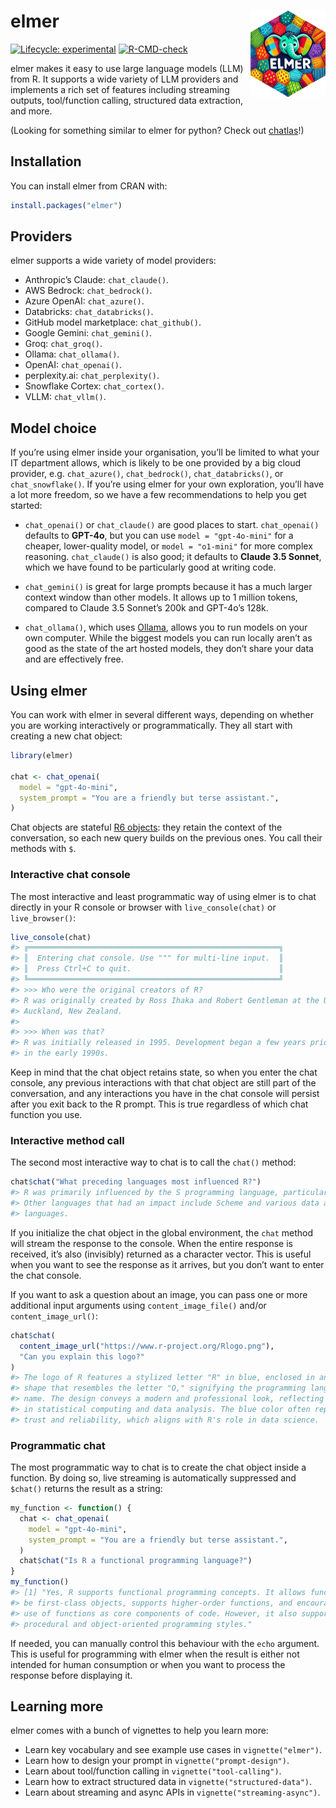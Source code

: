 
<!-- README.md is generated from README.Rmd. Please edit that file -->

# elmer <a href="https://elmer.tidyverse.org"><img src="man/figures/logo.png" align="right" height="138" alt="elmer website" /></a>

<!-- badges: start -->

[![Lifecycle:
experimental](https://img.shields.io/badge/lifecycle-experimental-orange.svg)](https://lifecycle.r-lib.org/articles/stages.html#experimental)
[![R-CMD-check](https://github.com/tidyverse/elmer/actions/workflows/R-CMD-check.yaml/badge.svg)](https://github.com/tidyverse/elmer/actions/workflows/R-CMD-check.yaml)
<!-- badges: end -->

elmer makes it easy to use large language models (LLM) from R. It
supports a wide variety of LLM providers and implements a rich set of
features including streaming outputs, tool/function calling, structured
data extraction, and more.

(Looking for something similar to elmer for python? Check out
[chatlas](https://github.com/cpsievert/chatlas)!)

## Installation

You can install elmer from CRAN with:

``` r
install.packages("elmer")
```

## Providers

elmer supports a wide variety of model providers:

- Anthropic’s Claude: `chat_claude()`.
- AWS Bedrock: `chat_bedrock()`.
- Azure OpenAI: `chat_azure()`.
- Databricks: `chat_databricks()`.
- GitHub model marketplace: `chat_github()`.
- Google Gemini: `chat_gemini()`.
- Groq: `chat_groq()`.
- Ollama: `chat_ollama()`.
- OpenAI: `chat_openai()`.
- perplexity.ai: `chat_perplexity()`.
- Snowflake Cortex: `chat_cortex()`.
- VLLM: `chat_vllm()`.

## Model choice

If you’re using elmer inside your organisation, you’ll be limited to
what your IT department allows, which is likely to be one provided by a
big cloud provider, e.g. `chat_azure()`, `chat_bedrock()`,
`chat_databricks()`, or `chat_snowflake()`. If you’re using elmer for
your own exploration, you’ll have a lot more freedom, so we have a few
recommendations to help you get started:

- `chat_openai()` or `chat_claude()` are good places to start.
  `chat_openai()` defaults to **GPT-4o**, but you can use
  `model = "gpt-4o-mini"` for a cheaper, lower-quality model, or
  `model = "o1-mini"` for more complex reasoning. `chat_claude()` is
  also good; it defaults to **Claude 3.5 Sonnet**, which we have found
  to be particularly good at writing code.

- `chat_gemini()` is great for large prompts because it has a much
  larger context window than other models. It allows up to 1 million
  tokens, compared to Claude 3.5 Sonnet’s 200k and GPT-4o’s 128k.

- `chat_ollama()`, which uses [Ollama](https://ollama.com), allows you
  to run models on your own computer. While the biggest models you can
  run locally aren’t as good as the state of the art hosted models, they
  don’t share your data and are effectively free.

## Using elmer

You can work with elmer in several different ways, depending on whether
you are working interactively or programmatically. They all start with
creating a new chat object:

``` r
library(elmer)

chat <- chat_openai(
  model = "gpt-4o-mini",
  system_prompt = "You are a friendly but terse assistant.",
)
```

Chat objects are stateful [R6 objects](https://r6.r-lib.org): they
retain the context of the conversation, so each new query builds on the
previous ones. You call their methods with `$`.

### Interactive chat console

The most interactive and least programmatic way of using elmer is to
chat directly in your R console or browser with `live_console(chat)` or
`live_browser()`:

``` r
live_console(chat)
#> ╔════════════════════════════════════════════════════════╗
#> ║  Entering chat console. Use """ for multi-line input.  ║
#> ║  Press Ctrl+C to quit.                                 ║
#> ╚════════════════════════════════════════════════════════╝
#> >>> Who were the original creators of R?
#> R was originally created by Ross Ihaka and Robert Gentleman at the University of
#> Auckland, New Zealand.
#>
#> >>> When was that?
#> R was initially released in 1995. Development began a few years prior to that,
#> in the early 1990s.
```

Keep in mind that the chat object retains state, so when you enter the
chat console, any previous interactions with that chat object are still
part of the conversation, and any interactions you have in the chat
console will persist after you exit back to the R prompt. This is true
regardless of which chat function you use.

### Interactive method call

The second most interactive way to chat is to call the `chat()` method:

``` r
chat$chat("What preceding languages most influenced R?")
#> R was primarily influenced by the S programming language, particularly S-PLUS.
#> Other languages that had an impact include Scheme and various data analysis
#> languages.
```

If you initialize the chat object in the global environment, the `chat`
method will stream the response to the console. When the entire response
is received, it’s also (invisibly) returned as a character vector. This
is useful when you want to see the response as it arrives, but you don’t
want to enter the chat console.

If you want to ask a question about an image, you can pass one or more
additional input arguments using `content_image_file()` and/or
`content_image_url()`:

``` r
chat$chat(
  content_image_url("https://www.r-project.org/Rlogo.png"),
  "Can you explain this logo?"
)
#> The logo of R features a stylized letter "R" in blue, enclosed in an oval
#> shape that resembles the letter "O," signifying the programming language's
#> name. The design conveys a modern and professional look, reflecting its use
#> in statistical computing and data analysis. The blue color often represents
#> trust and reliability, which aligns with R's role in data science.
```

### Programmatic chat

The most programmatic way to chat is to create the chat object inside a
function. By doing so, live streaming is automatically suppressed and
`$chat()` returns the result as a string:

``` r
my_function <- function() {
  chat <- chat_openai(
    model = "gpt-4o-mini",
    system_prompt = "You are a friendly but terse assistant.",
  )
  chat$chat("Is R a functional programming language?")
}
my_function()
#> [1] "Yes, R supports functional programming concepts. It allows functions to
#> be first-class objects, supports higher-order functions, and encourages the
#> use of functions as core components of code. However, it also supports
#> procedural and object-oriented programming styles."
```

If needed, you can manually control this behaviour with the `echo`
argument. This is useful for programming with elmer when the result is
either not intended for human consumption or when you want to process
the response before displaying it.

## Learning more

elmer comes with a bunch of vignettes to help you learn more:

- Learn key vocabulary and see example use cases in `vignette("elmer")`.
- Learn how to design your prompt in `vignette("prompt-design")`.
- Learn about tool/function calling in `vignette("tool-calling")`.
- Learn how to extract structured data in `vignette("structured-data")`.
- Learn about streaming and async APIs in `vignette("streaming-async")`.
